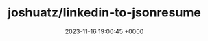 ---
title: "joshuatz/linkedin-to-jsonresume"
link: "https://github.com/joshuatz/linkedin-to-jsonresume"
date: "2023-11-16 19:00:45 +0000"
description: "Browser extension to turn a LinkedIn profile page into a JSON Resume export."
category: "github"
---